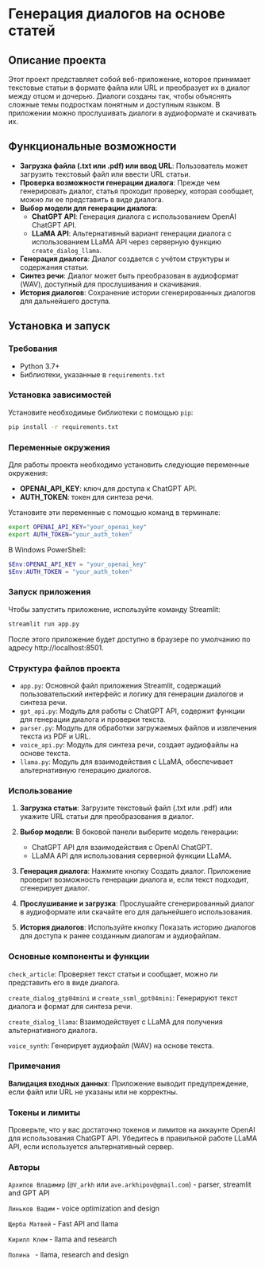 # Генерация диалогов на основе статей

## Описание проекта

Этот проект представляет собой веб-приложение, которое принимает текстовые статьи в формате файла или URL и преобразует их в диалог между отцом и дочерью. Диалоги созданы так, чтобы объяснять сложные темы подросткам понятным и доступным языком. В приложении можно прослушивать диалоги в аудиоформате и скачивать их.

## Функциональные возможности

- **Загрузка файла (.txt или .pdf) или ввод URL**: Пользователь может загрузить текстовый файл или ввести URL статьи.
- **Проверка возможности генерации диалога**: Прежде чем генерировать диалог, статья проходит проверку, которая сообщает, можно ли ее представить в виде диалога.
- **Выбор модели для генерации диалога**:
  - **ChatGPT API**: Генерация диалога с использованием OpenAI ChatGPT API.
  - **LLaMA API**: Альтернативный вариант генерации диалога с использованием LLaMA API через серверную функцию `create_dialog_llama`.
- **Генерация диалога**: Диалог создается с учётом структуры и содержания статьи.
- **Синтез речи**: Диалог может быть преобразован в аудиоформат (WAV), доступный для прослушивания и скачивания.
- **История диалогов**: Сохранение истории сгенерированных диалогов для дальнейшего доступа.

## Установка и запуск

### Требования
- Python 3.7+
- Библиотеки, указанные в `requirements.txt`

### Установка зависимостей
Установите необходимые библиотеки с помощью `pip`:
```bash
pip install -r requirements.txt
```
### Переменные окружения

Для работы проекта необходимо установить следующие переменные окружения:

- **OPENAI_API_KEY**: ключ для доступа к ChatGPT API.
- **AUTH_TOKEN**: токен для синтеза речи.

Установите эти переменные с помощью команд в терминале:

```bash
export OPENAI_API_KEY="your_openai_key"
export AUTH_TOKEN="your_auth_token"
```


В Windows PowerShell:
```powershell
$Env:OPENAI_API_KEY = "your_openai_key"
$Env:AUTH_TOKEN = "your_auth_token"
```

### Запуск приложения
Чтобы запустить приложение, используйте команду Streamlit:

```bash
streamlit run app.py
```
После этого приложение будет доступно в браузере по умолчанию по адресу http://localhost:8501.

### Структура файлов проекта
- `app.py`: Основной файл приложения Streamlit, содержащий пользовательский интерфейс и логику для генерации диалогов и синтеза речи.
- `gpt_api.py`: Модуль для работы с ChatGPT API, содержит функции для генерации диалога и проверки текста.
- `parser.py`: Модуль для обработки загружаемых файлов и извлечения текста из PDF и URL.
- `voice_api.py`: Модуль для синтеза речи, создает аудиофайлы на основе текста.
- `llama.py`: Модуль для взаимодействия с LLaMA, обеспечивает альтернативную генерацию диалогов.


### Использование
1. **Загрузка статьи**: Загрузите текстовый файл (.txt или .pdf) или укажите URL статьи для преобразования в диалог.
2. **Выбор модели**: В боковой панели выберите модель генерации:
   - ChatGPT API для взаимодействия с OpenAI ChatGPT.
   - LLaMA API для использования серверной функции LLaMA.

3. **Генерация диалога**: Нажмите кнопку Создать диалог. Приложение проверит возможность генерации диалога и, если текст подходит, сгенерирует диалог.
4. **Прослушивание и загрузка**: Прослушайте сгенерированный диалог в аудиоформате или скачайте его для дальнейшего использования.
5. **История диалогов**: Используйте кнопку Показать историю диалогов для доступа к ранее созданным диалогам и аудиофайлам.

### Основные компоненты и функции
`check_article`: Проверяет текст статьи и сообщает, можно ли представить его в виде диалога.

`create_dialog_gtp04mini` и `create_ssml_gpt04mini`: Генерируют текст диалога и формат для синтеза речи.

`create_dialog_llama`: Взаимодействует с LLaMA для получения альтернативного диалога.

`voice_synth`: Генерирует аудиофайл (WAV) на основе текста.

### Примечания
**Валидация входных данных**: Приложение выводит предупреждение, если файл или URL не указаны или не корректны.


### Токены и лимиты
Проверьте, что у вас достаточно токенов и лимитов на аккаунте OpenAI для использования ChatGPT API. Убедитесь в правильной работе LLaMA API, если используется альтернативный сервер.


### Авторы
`Архипов Владимир` (`@V_arkh` или `ave.arkhipov@gmail.com`) - parser, streamlit and GPT API

`Линьков Вадим` - voice optimization and design 

`Щерба Матвей` - Fast API and llama

`Кирилл Клем` - llama and research

`Полина ` - llama, research and design